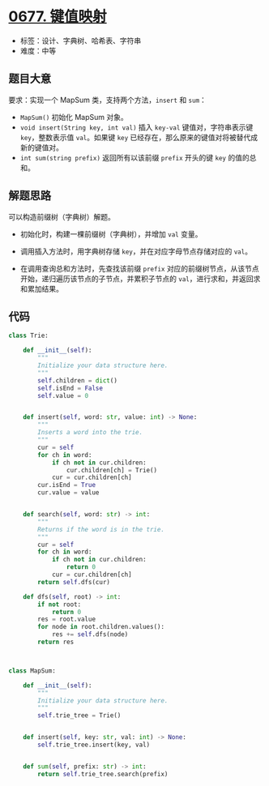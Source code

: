 # [0677. 键值映射](https://leetcode.cn/problems/map-sum-pairs/)

- 标签：设计、字典树、哈希表、字符串
- 难度：中等

## 题目大意

要求：实现一个 MapSum 类，支持两个方法，`insert` 和 `sum`：

- `MapSum()` 初始化 MapSum 对象。
- `void insert(String key, int val)` 插入 `key-val` 键值对，字符串表示键 `key`，整数表示值 `val`。如果键 `key` 已经存在，那么原来的键值对将被替代成新的键值对。
- `int sum(string prefix)` 返回所有以该前缀 `prefix` 开头的键 `key` 的值的总和。

## 解题思路

可以构造前缀树（字典树）解题。

- 初始化时，构建一棵前缀树（字典树），并增加 `val` 变量。

- 调用插入方法时，用字典树存储 `key`，并在对应字母节点存储对应的 `val`。
- 在调用查询总和方法时，先查找该前缀 `prefix` 对应的前缀树节点，从该节点开始，递归遍历该节点的子节点，并累积子节点的 `val`，进行求和，并返回求和累加结果。

## 代码

```Python
class Trie:

    def __init__(self):
        """
        Initialize your data structure here.
        """
        self.children = dict()
        self.isEnd = False
        self.value = 0


    def insert(self, word: str, value: int) -> None:
        """
        Inserts a word into the trie.
        """
        cur = self
        for ch in word:
            if ch not in cur.children:
                cur.children[ch] = Trie()
            cur = cur.children[ch]
        cur.isEnd = True
        cur.value = value


    def search(self, word: str) -> int:
        """
        Returns if the word is in the trie.
        """
        cur = self
        for ch in word:
            if ch not in cur.children:
                return 0
            cur = cur.children[ch]
        return self.dfs(cur)

    def dfs(self, root) -> int:
        if not root:
            return 0
        res = root.value
        for node in root.children.values():
            res += self.dfs(node)
        return res



class MapSum:

    def __init__(self):
        """
        Initialize your data structure here.
        """
        self.trie_tree = Trie()


    def insert(self, key: str, val: int) -> None:
        self.trie_tree.insert(key, val)


    def sum(self, prefix: str) -> int:
        return self.trie_tree.search(prefix)
```



